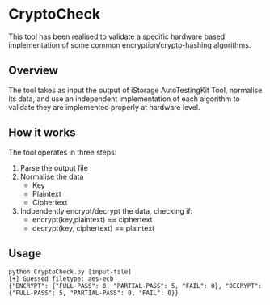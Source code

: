 # CryptoCheck

This tool has been realised to validate a specific hardware based implementation of some common encryption/crypto-hashing algorithms.

## Overview

The tool takes as input the output of iStorage AutoTestingKit Tool, normalise its data, and use an independent implementation of each algorithm to validate they are implemented properly at hardware level.


## How it works

The tool operates in three steps:

1. Parse the output file
2. Normalise the data
    * Key
    * Plaintext
    * Ciphertext
3. Indpendently encrypt/decrypt the data, checking if:
    * encrypt(key,plaintext) == ciphertext
    * decrypt(key, ciphertext) == plaintext


## Usage

```
python CryptoCheck.py [input-file]
[+] Guessed filetype: aes-ecb
{"ENCRYPT": {"FULL-PASS": 0, "PARTIAL-PASS": 5, "FAIL": 0}, "DECRYPT": {"FULL-PASS": 5, "PARTIAL-PASS": 0, "FAIL": 0}}

```
